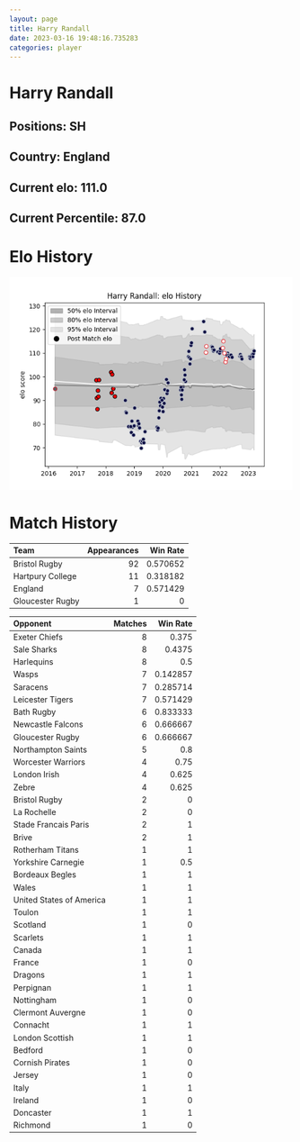```yaml
---  
layout: page  
title: Harry Randall  
date: 2023-03-16 19:48:16.735283  
categories: player  
---
```

# Harry Randall

## Positions: SH

## Country: England

## Current elo: 111.0

## Current Percentile: 87.0

# Elo History


![elo history](history_HarryRandall.png)
# Match History


| Team             |   Appearances |   Win Rate |
|:-----------------|--------------:|-----------:|
| Bristol Rugby    |            92 |   0.570652 |
| Hartpury College |            11 |   0.318182 |
| England          |             7 |   0.571429 |
| Gloucester Rugby |             1 |   0        |

| Opponent                 |   Matches |   Win Rate |
|:-------------------------|----------:|-----------:|
| Exeter Chiefs            |         8 |   0.375    |
| Sale Sharks              |         8 |   0.4375   |
| Harlequins               |         8 |   0.5      |
| Wasps                    |         7 |   0.142857 |
| Saracens                 |         7 |   0.285714 |
| Leicester Tigers         |         7 |   0.571429 |
| Bath Rugby               |         6 |   0.833333 |
| Newcastle Falcons        |         6 |   0.666667 |
| Gloucester Rugby         |         6 |   0.666667 |
| Northampton Saints       |         5 |   0.8      |
| Worcester Warriors       |         4 |   0.75     |
| London Irish             |         4 |   0.625    |
| Zebre                    |         4 |   0.625    |
| Bristol Rugby            |         2 |   0        |
| La Rochelle              |         2 |   0        |
| Stade Francais Paris     |         2 |   1        |
| Brive                    |         2 |   1        |
| Rotherham Titans         |         1 |   1        |
| Yorkshire Carnegie       |         1 |   0.5      |
| Bordeaux Begles          |         1 |   1        |
| Wales                    |         1 |   1        |
| United States of America |         1 |   1        |
| Toulon                   |         1 |   1        |
| Scotland                 |         1 |   0        |
| Scarlets                 |         1 |   1        |
| Canada                   |         1 |   1        |
| France                   |         1 |   0        |
| Dragons                  |         1 |   1        |
| Perpignan                |         1 |   1        |
| Nottingham               |         1 |   0        |
| Clermont Auvergne        |         1 |   0        |
| Connacht                 |         1 |   1        |
| London Scottish          |         1 |   1        |
| Bedford                  |         1 |   0        |
| Cornish Pirates          |         1 |   0        |
| Jersey                   |         1 |   0        |
| Italy                    |         1 |   1        |
| Ireland                  |         1 |   0        |
| Doncaster                |         1 |   1        |
| Richmond                 |         1 |   0        |